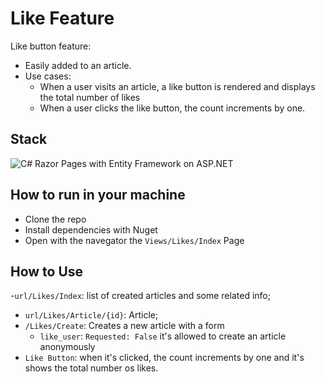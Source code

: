 #  Like Feature
   Like button feature: 
  - Easily added to an article.
  - Use cases:
    - When a user visits an article, a like button is rendered and displays the total number of likes
    - When a user clicks the like button, the count increments by one.

## Stack
 ![C#](https://img.shields.io/badge/-Csharp-333333?style=flat&logo=C%2B%2B&logoColor=00599C)
  Razor Pages with Entity Framework on ASP.NET

## How to run in your machine
- Clone the repo
- Install dependencies with Nuget
- Open with the navegator the `Views/Likes/Index` Page

## How to Use
-`url/Likes/Index`: list of created articles and some related info;
- `url/Likes/Article/{id}`: Article; 
- `/Likes/Create`: Creates a new article with a form
    - `like_user`: `Requested: False` it's allowed to create an article anonymously
- `Like Button`: when it's clicked, the count increments by one and it's shows the total number os likes.